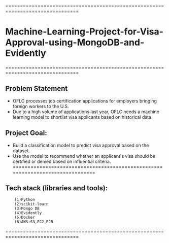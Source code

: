 
===============================================================================
# Machine-Learning-Project-for-Visa-Approval-using-MongoDB-and-Evidently
===============================================================================
## Problem Statement

* OFLC processes job certification applications for employers bringing foreign workers to the U.S.
* Due to a high volume of applications last year, OFLC needs a machine learning model to shortlist visa applicants based on historical data.

## Project Goal:

* Build a classification model to predict visa approval based on the dataset.
* Use the model to recommend whether an applicant's visa should be certified or denied based on influential criteria.
===============================================================================

## Tech stack (libraries and tools):
        (1)Python
        (2)scikit-learn
        (3)Mongo DB
        (4)Evidently
        (5)Docker
        (6)AWS:S3,EC2,ECR
        
===============================================================================